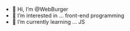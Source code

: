 - 👋 Hi, I’m @WebBurger
- 👀 I’m interested in ... front-end programming
- 🌱 I’m currently learning ... JS

<!---
WebBurger/WebBurger is a ✨ special ✨ repository because its `README.md` (this file) appears on your GitHub profile.
You can click the Preview link to take a look at your changes.
--->

